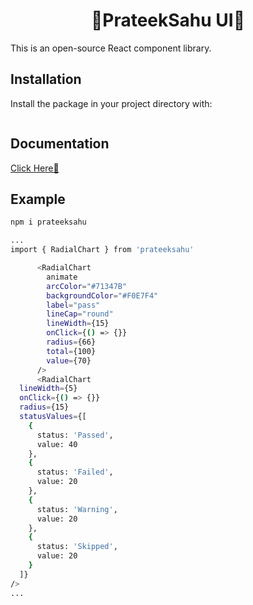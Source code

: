 <h1 align="center">🚀PrateekSahu UI🚀</h1>

  This is an open-source React component library.

## Installation

Install the package in your project directory with:

```bash

```

## Documentation

  [Click Here🛬](https://main--6700eb006ae051ad66c5ac21.chromatic.com)
## Example

```bash
npm i prateeksahu

...
import { RadialChart } from 'prateeksahu'

      <RadialChart
        animate
        arcColor="#71347B"
        backgroundColor="#F0E7F4"
        label="pass"
        lineCap="round"
        lineWidth={15}
        onClick={() => {}}
        radius={66}
        total={100}
        value={70}
      />
      <RadialChart
  lineWidth={5}
  onClick={() => {}}
  radius={15}
  statusValues={[
    {
      status: 'Passed',
      value: 40
    },
    {
      status: 'Failed',
      value: 20
    },
    {
      status: 'Warning',
      value: 20
    },
    {
      status: 'Skipped',
      value: 20
    }
  ]}
/>
...
```
